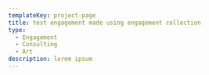 ```yaml
---
templateKey: project-page
title: test engagement made using engagement collection
type:
  - Engagement
  - Consulting
  - Art
description: lorem ipsum
---
```

